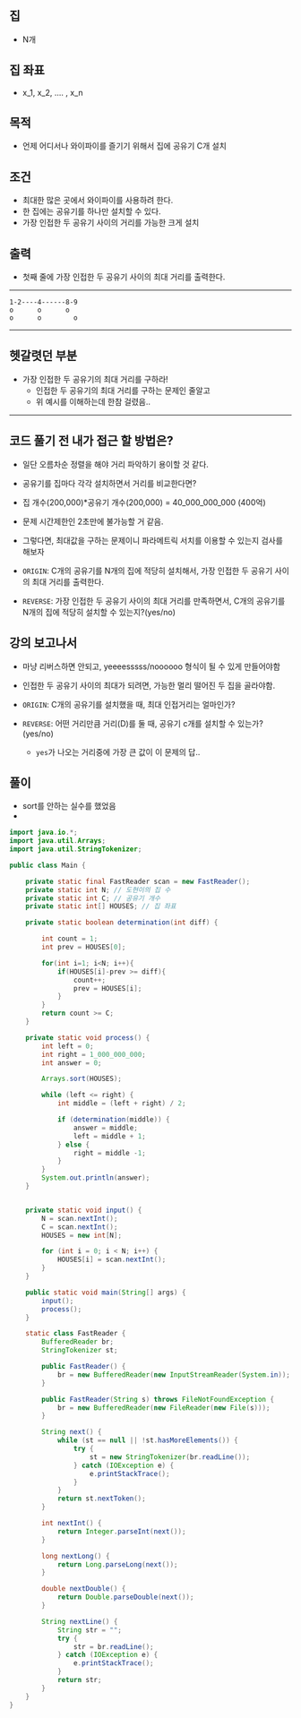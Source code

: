 ## 집
- N개

## 집 좌표
- x_1, x_2, .... , x_n

## 목적
- 언제 어디서나 와이파이를 즐기기 위해서 집에 공유기 C개 설치

## 조건
- 최대한 많은 곳에서 와이파이를 사용하려 한다.
- 한 집에는 공유기를 하나만 설치할 수 있다.
- 가장 인접한 두 공유기 사이의 거리를 가능한 크게 설치

## 출력
- 첫째 줄에 가장 인접한 두 공유기 사이의 최대 거리를 출력한다.


----------------------------------


```
1-2----4------8-9
o      o      o
o      o        o
```

---

## 헷갈렷던 부분
- 가장 인접한 두 공유기의 최대 거리를 구하라!
  - 인접한 두 공유기의 최대 거리를 구하는 문제인 줄알고
  - 위 예시를 이해하는데 한참 걸렸음..
  
---

## 코드 풀기 전 내가 접근 할 방법은?

- 일단 오름차순 정렬을 해야 거리 파악하기 용이할 것 같다.
- 공유기를 집마다 각각 설치하면서 거리를 비교한다면?
 - 집 개수(200,000)*공유기 개수(200,000) = 40_000_000_000 (400억)
 - 문제 시간제한인 2초만에 불가능할 거 같음.

- 그렇다면, 최대값을 구하는 문제이니 파라메트릭 서치를 이용할 수 있는지 검사를 해보자
 - `ORIGIN`: C개의 공유기를 N개의 집에 적당히 설치해서, 가장 인접한 두 공유기 사이의 최대 거리를 출력한다.
 - `REVERSE`: 가장 인접한 두 공유기 사이의 최대 거리를 만족하면서, C개의 공유기를 N개의 집에 적당히 설치할 수 있는지?(yes/no)

## 강의 보고나서
- 마냥 리버스하면 안되고, yeeeesssss/noooooo 형식이 될 수 있게 만들어야함

- 인접한 두 공유기 사이의 최대가 되려면, 가능한 멀리 떨어진 두 집을 골라야함.

- `ORIGIN`: C개의 공유기를 설치했을 때, 최대 인접거리는 얼마인가?
- `REVERSE`: 어떤 거리만큼 거리(D)를 둘 때, 공유기 c개를 설치할 수 있는가? (yes/no)
  - `yes`가 나오는 거리중에 가장 큰 값이 이 문제의 답..


## 풀이
- sort를 안하는 실수를 했었음 
- 


```java
import java.io.*;
import java.util.Arrays;
import java.util.StringTokenizer;

public class Main {

    private static final FastReader scan = new FastReader();
    private static int N; // 도현이의 집 수
    private static int C; // 공유기 개수
    private static int[] HOUSES; // 집 좌표

    private static boolean determination(int diff) {

        int count = 1;
        int prev = HOUSES[0];

        for(int i=1; i<N; i++){
            if(HOUSES[i]-prev >= diff){
                count++;
                prev = HOUSES[i];
            }
        }
        return count >= C;
    }

    private static void process() {
        int left = 0;
        int right = 1_000_000_000;
        int answer = 0;

        Arrays.sort(HOUSES);

        while (left <= right) {
            int middle = (left + right) / 2;

            if (determination(middle)) {
                answer = middle;
                left = middle + 1;
            } else {
                right = middle -1;
            }
        }
        System.out.println(answer);
    }


    private static void input() {
        N = scan.nextInt();
        C = scan.nextInt();
        HOUSES = new int[N];

        for (int i = 0; i < N; i++) {
            HOUSES[i] = scan.nextInt();
        }
    }

    public static void main(String[] args) {
        input();
        process();
    }

    static class FastReader {
        BufferedReader br;
        StringTokenizer st;

        public FastReader() {
            br = new BufferedReader(new InputStreamReader(System.in));
        }

        public FastReader(String s) throws FileNotFoundException {
            br = new BufferedReader(new FileReader(new File(s)));
        }

        String next() {
            while (st == null || !st.hasMoreElements()) {
                try {
                    st = new StringTokenizer(br.readLine());
                } catch (IOException e) {
                    e.printStackTrace();
                }
            }
            return st.nextToken();
        }

        int nextInt() {
            return Integer.parseInt(next());
        }

        long nextLong() {
            return Long.parseLong(next());
        }

        double nextDouble() {
            return Double.parseDouble(next());
        }

        String nextLine() {
            String str = "";
            try {
                str = br.readLine();
            } catch (IOException e) {
                e.printStackTrace();
            }
            return str;
        }
    }
}


```
